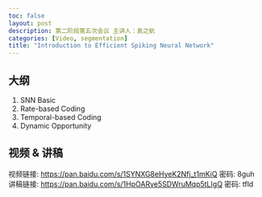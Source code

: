 ```yaml
---
toc: false
layout: post
description: 第二阶段第五次会议 主讲人：袁之航
categories: [Video, segmentation]
title: "Introduction to Efficient Spiking Neural Network"
---
```


## 大纲
1. SNN Basic
2. Rate-based Coding
3. Temporal-based Coding
4. Dynamic Opportunity

## 视频 & 讲稿
视频链接: https://pan.baidu.com/s/1SYNXG8eHyeK2Nfj_t1mKiQ  密码: 8guh
讲稿链接: https://pan.baidu.com/s/1HpOARve5SDWruMqp5tLIgQ  密码: tfld
